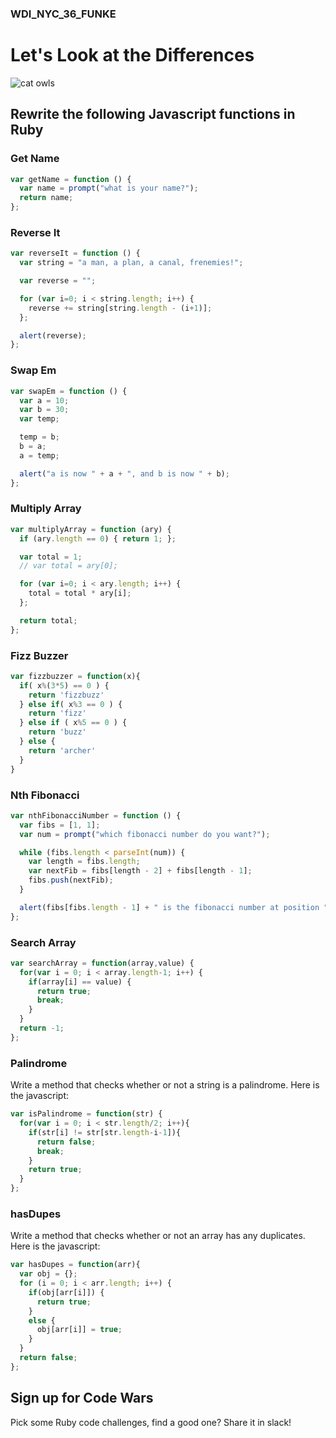 ### WDI_NYC_36_FUNKE

# Let's Look at the Differences

![cat owls](https://outofdoubt.files.wordpress.com/2015/01/not-like-the-others-owls.jpg)

## Rewrite the following Javascript functions in Ruby

### Get Name
```javascript
var getName = function () {
  var name = prompt("what is your name?");
  return name;
};
```

### Reverse It
```javascript
var reverseIt = function () {
  var string = "a man, a plan, a canal, frenemies!";

  var reverse = "";

  for (var i=0; i < string.length; i++) {
    reverse += string[string.length - (i+1)];
  };

  alert(reverse);
};
```
### Swap Em
```javascript
var swapEm = function () {
  var a = 10;
  var b = 30;
  var temp;

  temp = b;
  b = a;
  a = temp;

  alert("a is now " + a + ", and b is now " + b);
};
```
### Multiply Array
```javascript
var multiplyArray = function (ary) {
  if (ary.length == 0) { return 1; };

  var total = 1;
  // var total = ary[0];

  for (var i=0; i < ary.length; i++) {
    total = total * ary[i];
  };

  return total;
};
```
### Fizz Buzzer
```javascript
var fizzbuzzer = function(x){
  if( x%(3*5) == 0 ) {
    return 'fizzbuzz'
  } else if( x%3 == 0 ) {
    return 'fizz'
  } else if ( x%5 == 0 ) {
    return 'buzz'
  } else {
    return 'archer'
  }
}
```
### Nth Fibonacci
```javascript
var nthFibonacciNumber = function () {
  var fibs = [1, 1];
  var num = prompt("which fibonacci number do you want?");

  while (fibs.length < parseInt(num)) {
    var length = fibs.length;
    var nextFib = fibs[length - 2] + fibs[length - 1];
    fibs.push(nextFib);
  }

  alert(fibs[fibs.length - 1] + " is the fibonacci number at position " + num);
};
```

### Search Array
``` javascript
var searchArray = function(array,value) {
  for(var i = 0; i < array.length-1; i++) {
    if(array[i] == value) {
      return true;
      break;
    }
  }
  return -1;
};
```

### Palindrome
Write a method that checks whether or not a string is a palindrome. 
Here is the javascript:
``` javascript
var isPalindrome = function(str) {
  for(var i = 0; i < str.length/2; i++){
    if(str[i] != str[str.length-i-1]){
      return false;
      break;
    }
    return true;
  }
};
```

### hasDupes
Write a method that checks whether or not an array has any duplicates. 
Here is the javascript:
``` javascript
var hasDupes = function(arr){
  var obj = {};
  for (i = 0; i < arr.length; i++) {
    if(obj[arr[i]]) {
      return true;
    }
    else {
      obj[arr[i]] = true;
    }
  }
  return false;
};
```

## Sign up for Code Wars
Pick some Ruby code challenges, find a good one? Share it in slack!
